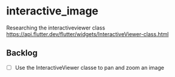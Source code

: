 # interactive_image
Researching the interactiveviewer class
https://api.flutter.dev/flutter/widgets/InteractiveViewer-class.html

## Backlog
- [ ] Use the InteractiveViewer classe to pan and zoom an image
